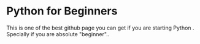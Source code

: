 # Python for Beginners
This is one of the best github page you can get if you are starting Python . Specially if you are absolute "beginner"..
